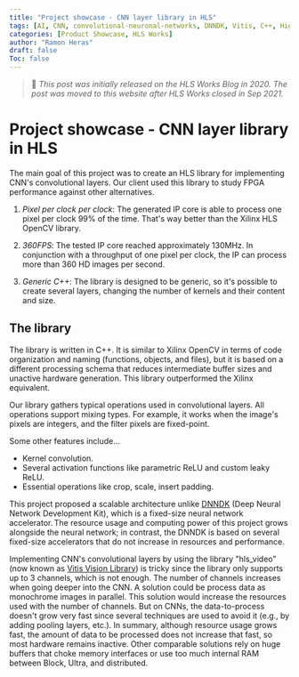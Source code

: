 ```yaml
---
title: "Project showcase - CNN layer library in HLS"
tags: [AI, CNN, convolutional-neuronal-networks, DNNDK, Vitis, C++, High-Level-Synthesis, HLS Works]
categories: [Product Showcase, HLS Works]
author: "Ramon Heras"
draft: false
Toc: false
---
```


> 📝 *This post was initially released on the HLS Works Blog in 2020. The post was moved to this website after HLS Works closed in Sep 2021.*

# Project showcase - CNN layer library in HLS
 
The main goal of this project was to create an HLS library for implementing CNN's convolutional layers. Our client used this library to study FPGA performance against other alternatives. 


1. *Pixel per clock per clock*: The generated IP core is able to process one pixel per clock 99% of the time. That's way better than the Xilinx HLS OpenCV library. 

2. *360FPS*: The tested IP core reached approximately 130MHz. In conjunction with a throughput of one pixel per clock, the IP can process more than 360 HD images per second. 

3. *Generic C++*: The library is designed to be generic, so it's possible to create several layers, changing the number of kernels and their content and size. 

## The library  

The library is written in C++. It is similar to Xilinx OpenCV in terms of code organization and naming (functions, objects, and files), but it is based on a different processing schema that reduces intermediate buffer sizes and unactive hardware generation. This library outperformed the Xilinx equivalent. 

Our library gathers typical operations used in convolutional layers. All operations support mixing types. For example, it works when the image's pixels are integers, and the filter pixels are fixed-point. 

Some other features include… 

- Kernel convolution. 
- Several activation functions like parametric ReLU and custom leaky ReLU. 
- Essential operations like crop, scale, insert padding. 

This project proposed a scalable architecture unlike [DNNDK](https://www.xilinx.com/support/documentation/user_guides/ug1327-dnndk-user-guide.pdf) (Deep Neural Network Development Kit), which is a fixed-size neural network accelerator. The resource usage and computing power of this project grows alongside the neural network; in contrast, the DNNDK is based on several fixed-size accelerators that do not increase in resources and performance. 

Implementing CNN's convolutional layers by using the library "hls_video" (now known as [Vitis Vision Library](https://github.com/Xilinx/Vitis_Libraries/tree/master/vision)) is tricky since the library only supports up to 3 channels, which is not enough. The number of channels increases when going deeper into the CNN. A solution could be process data as monochrome images in parallel. This solution would increase the resources used with the number of channels. But on CNNs, the data-to-process doesn't grow very fast since several techniques are used to avoid it (e.g., by adding pooling layers, etc.). In summary, although resource usage grows fast, the amount of data to be processed does not increase that fast, so most hardware remains inactive. Other comparable solutions rely on huge buffers that choke memory interfaces or use too much internal RAM between Block, Ultra, and distributed. 
